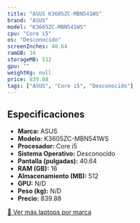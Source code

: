 ```yaml
---
title: "ASUS K3605ZC-MBN541WS"
brand: "ASUS"
model: "K3605ZC-MBN541WS"
cpu: "Core i5"
os: "Desconocido"
screenInches: 40.64
ramGB: 16
storageMB: 512
gpu: ""
weightKg: null
price: 839.88
tags: ["ASUS", "Core i5", "Desconocido"]
---
```

## Especificaciones

- **Marca:** ASUS
- **Modelo:** K3605ZC-MBN541WS
- **Procesador:** Core i5
- **Sistema Operativo:** Desconocido
- **Pantalla (pulgadas):** 40.64
- **RAM (GB):** 16
- **Almacenamiento (MB):** 512
- **GPU:** N/D
- **Peso (kg):** N/D
- **Precio:** 839.88

[:rocket: Ver más laptops por marca](/brand/asus)
